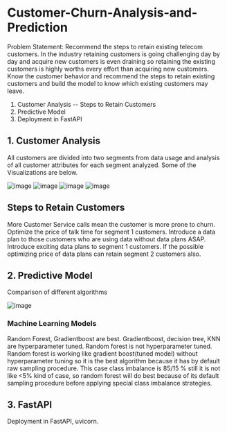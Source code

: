 # Customer-Churn-Analysis-and-Prediction
Problem Statement:
Recommend the steps to retain existing telecom customers. In the industry retaining customers is going challenging day by day and acquire new customers is even draining so retaining the existing customers is highly worths every effort than acquiring new customers.
Know the customer behavior and recommend the steps to retain existing customers and build the model to know which existing customers may leave.
1. Customer Analysis -- Steps to Retain Customers
2. Predictive Model
3. Deployment in FastAPI

## 1. Customer Analysis
All customers are divided into two segments from data usage and analysis of all customer attributes for each segment analyzed.
Some of the Visualizations are below.

![image](https://user-images.githubusercontent.com/75474944/134847344-ac9847bd-9b15-4c55-bad6-eb5566c4383d.png)
![image](https://user-images.githubusercontent.com/75474944/134847191-22dbd991-06f0-4d62-a91a-2966765bd9bd.png)
![image](https://user-images.githubusercontent.com/75474944/134847242-5811a3be-b7af-4fe7-ab75-5f91d775d9bd.png)
![image](https://user-images.githubusercontent.com/75474944/134847273-d4676d6a-d7ae-4e9d-b247-8ef59c93e4a4.png)

## Steps to Retain Customers
More Customer Service calls mean the customer is more prone to churn.
Optimize the price of talk time for segment 1 customers.
Introduce a data plan to those customers who are using data without data plans ASAP.
Introduce exciting data plans to segment 1 customers.
If the possible optimizing price of data plans can retain segment 2 customers also.

## 2. Predictive Model
Comparison of different algorithms

![image](https://user-images.githubusercontent.com/75474944/134847507-793ebc7d-3c62-4393-b0cf-961e1d0d846f.png)

### Machine Learning Models
Random Forest, Gradientboost are best.
Gradientboost, decision tree, KNN are hyperparameter tuned. Random forest is not hyperparameter tuned.
Random forest is working like gradient boost(tuned model) without hyperparameter tuning so it is the best algorithm because it has by default raw sampling procedure.
This case class imbalance is 85/15 % still it is not like <5% kind of case, so random forest will do best because of its default sampling procedure before applying special class imbalance strategies.

## 3. FastAPI 
Deployment in FastAPI, uvicorn.







